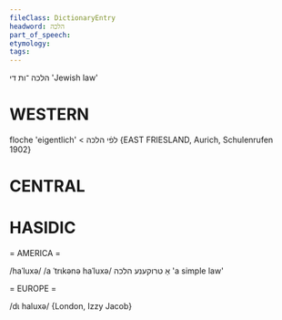 ```yaml
---
fileClass: DictionaryEntry
headword: הלכה
part_of_speech: 
etymology: 
tags: 
---
```

הלכה
־ות
די
'Jewish law'

WESTERN
========

floche 'eigentlich' < לפֿי הלכה {EAST FRIESLAND, Aurich, Schulenrufen 1902}

CENTRAL
========

HASIDIC
=======
= AMERICA = 

/haˈluxə/
/a ˈtrɩkənə haˈluxə/ אַ טרוקענע הלכה 'a simple law'

= EUROPE = 

/dɩ haluxə/ {London, Izzy Jacob}